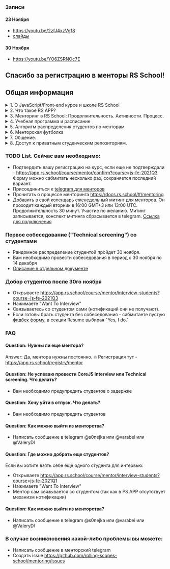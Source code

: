 ### Записи
#### 23 Ноября
- https://youtu.be/2zfJ4xzVg18
- [слайды](https://docs.google.com/presentation/d/10lfeGXlC-ONGkHPmBnsexf8gnN9FRMrpu4HtnxG3UPc/edit?usp=sharing)
#### 30 Ноября
- https://youtu.be/YO6ZSRNOc7E

## Спасибо за регистрацию в менторы RS School!

## Общая информация
<details>
  <summary>1. О JavaScript/Front-end курсе и школе RS School</summary>

- Это бесплатный курс по JavaScript / Front-end, проводимый сообществом с 2013 года. В RS School может учиться каждый, независимо от возраста, профессии, места жительства.
- Лендинг курса https://rs.school/js/  
- Статистика текущего набора:
    - 5700 чел на старте. Начало курса было 5го сентября.
    - 2100 чел после 2х недель обучения
    - 920 чел после 2х месяцев обучения
- Документация по школе https://docs.rs.school/#/
</details>

<details>
  <summary>2. Что такое RS APP?</summary>

### RS APP
- RS APP или Rolling Scopes School Application — это open-source платформа, используемая в процессе обучения в RS School и разрабатываемая силами активистов сообщества.
    - http://app.rs.school/
    - Репозиторий - https://github.com/rolling-scopes/rsschool-app
    - Баг-репорты создавать тут - https://github.com/rolling-scopes/rsschool-app/issues
    - Хотите принять участие в разработке? Пишите в telegram @varabei
</details>

<details>
  <summary>3. Менторинг в RS School: Продолжительность. Активности. Процесс.</summary>

#### Продолжительность менторинга
- 11 недель с перерывом на новогодние праздники (28/12/2021 - 10/01/2022). 
- ориентировочная нагрузка 3-5 часов в неделю.

#### Активности ментора это:
   - проведение минимум 4 интервью по html/css/algorithms 
   - проведение еженедельных митингов со студентами
   - проведение 2-4 интервью по coreJS 
   - прослушивание презентаций студентов (1 час на всех)
   - проверка 10+ PR (пять заданий), обсуждение результатов со студентами. 

#### Процесс
- Описание процесса тут - https://docs.rs.school/#/mentoring
- Как проводить task review тут - https://docs.rs.school/#/pull-request-review-process
</details>

<details>
  <summary>4. Учебная программа и расписание</summary>

### Учебная программа и расписание
- Курс состоит из [4х этапов: подготовительного + три основных](https://github.com/rolling-scopes-school/tasks/blob/master/roadmap.md). 
  - Программа обучения - [stage#1](https://github.com/rolling-scopes-school/tasks/tree/master/stage1) (5 сентября - 22 ноября)
  - Программа обучения - [stage#2](https://github.com/rolling-scopes-school/tasks/tree/master/stage2) (23 ноября - 1 марта 2022) <- **Вы менторите на этом этапе**
  - Программа обучения - [stage#3](https://github.com/rolling-scopes-school/tasks/tree/master/stage3) <- **Тут тоже можно менторить(по желанию)**
- Расписание, которым пользуются студенты - https://app.rs.school/course/schedule?course=js-fe-2021Q3
</details>

<details>
  <summary>5. Алгоритм распределения студентов по менторам</summary>

### Алгоритм распределения студентов по менторам
#### Шаг #1 Ментора подтверждают регистрацию на курс
- Ментор подтверждает регистрацию на курс - https://app.rs.school/course/mentor/confirm?course=js-fe-2021Q3 
    - может записать к себе в группу знакомых/друзей/коллег, которых он хочет менторить.
    - указывает количество студентов, которое хочет менторить
    - оставляет пожелание по локации студентов
#### Шаг #2 Выделение резерва менторов (30 ноября)
- 20% менторов из числа подтвердивших регистрацию 
- Ментора выбираются рандомно
#### Шаг #3 Рандомное распределяем студентов по менторам (30 ноября)
- Если у ментора остались свободные места, он получает рандомных студентов. 
    1. Если осталось одно свободное место - 2 рандомных студента
    2. Если осталось два или более мест - желаемое количество студентов плюс два.
- Для каждого ментора назначается минимум 4 интервью
- Учитываются пожелания менторов по локации студентов
	- Ментор и студенты из одного города 
	- Ментор и студенты из одной страны 
- Студенты разного уровня подготовки. (Например, первый по score, N по score,  2N по score и т.д.)
#### Шаг #4 Technical screening (30 ноября - 14 декабря)
1. Публикуем распределение. 
2. Студенты связываются с менторами. 
3. Ментора проводят Technical screening в течении двух недель.
4. Отчисляем студентов записавшихся на интервью, но не связавшихся с ментором
#### Шаг #5 Troubleshooting
    - Возможность для ментора сдать лишних студентов. Например, все оказались толковые, но всех учить он их не может
    - Координаторы по локациям проверяют, что все активные студенты получили менторов 
    - Возможность для ментора добрать студентов, вместо тех, кто не пришел на интервью 
    - Студент передумал идти на short track после того, как рандомное распределение произошло
    - После рандомного распределения, ментор написал, что не может принять участие в менторинге
    - Обмен студентами между менторами. Например, по причине тайм зоны и тд
#### Шаг #6 Повторное распределение (7 декабря)
Проводим распределение для менторов из резерва
</details>

<details>
  <summary>6. Менторская футболка</summary>

### Менторская футболка
По окончанию менторинга вы получаете футболку, если в течение курса вы:
- Проверили минимум 6 PR c выставлением оценки в Score
- Провели минимум 6 собеседований
</details>

<details>
  <summary>7. Общение. </summary>

### Общение
- [Чаты в которых общаются студенты. Discord и Telegram](https://docs.rs.school/#/rs-school-chats) 
- [Telegram для менторов](https://t.me/joinchat/HqpGRxNRANkGN2xx9bL8zQ) 
- Еженедельный митинг для менторов. Он проходит каждый вторник в 16:00 GMT+3 или 13:00 UTC. Продолжительность 30 минут. Участие по желанию. Митинг записывается, конспект митинга сбрасывается в telegram. [Ссылка для подключения](https://teams.microsoft.com/l/meetup-join/19%3ameeting_MDE0NDllOGEtZjVjZi00ZDc3LWJlNWMtNzIwZDRiODZiMzc3%40thread.v2/0?context=%7b%22Tid%22%3a%22b41b72d0-4e9f-4c26-8a69-f949f367c91d%22%2c%22Oid%22%3a%22bfb3a45e-ab50-4cee-a085-b5c4a9411d92%22%7d)
- Закрытая группа активистов и менторов в Discord. Тут обсуждаем учебный процесс, платформу и все что связано с обучением в RS School. Как получить доступ к группе указано ниже.

#### Получение роли ментора в Discord
1. Открыть - https://app.rs.school/profile
2. Авторизоваться через discord в блоке `Discord Integration`  
3. Добавить название вашего Github в Discord ник https://docs.rs.school/#/rs-school-chats?id=discord
4. Написать сообщение "я ментор" в канале - https://discord.gg/fBvpUURPVm
</details>

<details>
  <summary>8. Доступ к приватным студенческим репозиториям. </summary>
	
### Доступ к приватным студенческим репозиториям.
1. Все студенты, получили приватный репозиторий внутри https://github.com/rolling-scopes-school
2. Все менторы были добавлены в отдельный тим - https://github.com/orgs/rolling-scopes-school/teams/mentors-js-fe-2021Q3/members 
Свой инвайт можно проверить тут - https://github.com/orgs/rolling-scopes-school/invitation
3. У менторов есть доступ ко всем репозиториям студентов этого курса.
4. По умолчанию вы подписаны на все изменения в студенческих репозитория. Отписаться можно в настройках github (Profile>Settings>Notifications>Automatically watch repositories) или используя скрипт - https://github.com/Shastel/runsubscribe
</details>

### TODO List. Сейчас вам необходимо:
  - Подтвердить вашу регистрацию на курс, если еще не подтверждали - https://app.rs.school/course/mentor/confirm?course=js-fe-2021Q3 Форму можно сабмитать несколько раз, сохраняется последний вариант.
  - Присоединиться к [telegram для менторов](https://t.me/joinchat/HqpGRxNRANkGN2xx9bL8zQ) 
  - Прочитать о процессе менторинга https://docs.rs.school/#/mentoring 
  - Добавить в свой колендарь еженедельный митинг для менторов. Он проходит каждый вторник в 16:00 GMT+3 или 13:00 UTC. Продолжительность 30 минут. Участие по желанию. Митинг записывается, конспект митинга сбрасывается в telegram. [Ссылка для подключения](https://teams.microsoft.com/l/meetup-join/19%3ameeting_MDE0NDllOGEtZjVjZi00ZDc3LWJlNWMtNzIwZDRiODZiMzc3%40thread.v2/0?context=%7b%22Tid%22%3a%22b41b72d0-4e9f-4c26-8a69-f949f367c91d%22%2c%22Oid%22%3a%22bfb3a45e-ab50-4cee-a085-b5c4a9411d92%22%7d)

### Первое собеседование ("Technical screening") со студентами
- Рандомное распределение студентой пройдет 30 ноября.
- Вам необходимо провести собеседования в период с 30 ноября по 14 декабря
- [Описание в отдельном документе](first-interview.md)

### Добор студентов после 30го ноября
  - Открываете https://app.rs.school/course/mentor/interview-students?course=js-fe-2021Q3
  - Нажимаете "Want To Interview"
  - Связываетесь со студентом сами (нотификаций они не получают). 
  - Если готовы брать студента без собеседования - сабмитаете пустую [фидбек форму](https://app.rs.school/course/mentor/interview-technical-screening?course=js-fe-2021Q3), в секции Resume выбирая "Yes, I do."

### FAQ
#### Question: Нужны ли еще ментора?
Answer: Да, ментора нужны постоянно. 🔥 Регистрация тут - https://app.rs.school/registry/mentor

#### Question: Не успеваю провести CoreJS Interview или Technical screening. Что делать?
- Вам необходимо предупредить студентов о задержке

#### Question: Хочу уйти в отпуск. Что делать?
- Вам необходимо предупредить студентов

#### Question: Как можно выйти из менторства?
- Написать сообщение в telegram @s0nejka или @varabei или @ValeryDl

#### Question: Где можно добрать еще студентов?
Если вы хотите взять себе еще одного студента для интервью:
- Открываете https://app.rs.school/course/mentor/interview-students?course=js-fe-2021Q1
- Нажимаете "Want To Interview"
- Ментор сам связывается со студентом (так как в PS APP отсутствует механизм нотификации)

#### Question: Как можно выйти из менторства?
- Написать сообщение в telegram @s0nejka или @varabei или @ValeryDl

### В случае возникновения какой-либо проблемы вы можете:
- Написать сообщение в менторский telegram 
- Создать issue https://github.com/rolling-scopes-school/mentoring/issues
